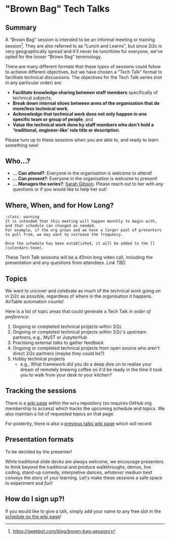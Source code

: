 # "Brown Bag" Tech Talks

## Summary

A "Brown Bag" session is intended to be an informal meeting or training session[^1].
They are also referred to as "Lunch and Learns", but since 2i2c is very geographically spread and it'll never be lunchtime for everyone, we've opted for the looser "Brown Bag" terminology.

There are many different formats that these types of sessions could follow to achieve different objectives, but we have chosen a "Tech Talk" format to facilitate technical discussions.
The objectives for the Tech Talk series (not in any particular order) are:

- **Facilitate knowledge sharing between staff members** specifically of technical subjects,
- **Break down internal siloes between arms of the organisation that do more/less technical work**,
- **Acknowledge that technical work does not only happen in one specific team or group of people**, and
- **Value the technical work done by staff members who don't hold a 'traditional, engineer-like' role title or description**.

Please turn up to these sessions when you are able to, and ready to learn something new!

## Who...?

- **... Can attend?**: Everyone in the organisation is welcome to attend!
- **... Can present?**: Everyone in the organisation is welcome to present!
- **... Manages the series?**: [Sarah Gibson](https://2i2c.org/author/sarah-gibson/).
  Please reach out to her with any questions or if you would like to help her out!

## Where, When, and for How Long?

```{admonition} Schedule not fully set
:class: warning
It is intended that this meeting will happen monthly to begin with, and that schedule can changed as needed.
For example, if the org grows and we have a larger pool of presenters to pull from, we may want to increase the frequency.

Once the schedule has been established, it will be added to the [](calendars:team).
```

These Tech Talk sessions will be a 45min long video call, including the presentation and any questions from attendees.
_Link TBD._

## Topics

We want to uncover and celebrate as much of the technical work going on in 2i2c as possible, regardless of where in the organisation it happens.
AirTable automation counts!

Here is a list of topic areas that could generate a Tech Talk _in order of preference_:

1. Ongoing or completed technical projects within 2i2c
1. Ongoing or completed technical projects within 2i2c's upstream partners, e.g., MyST or JupyterHub
1. Practising external talks to gather feedback
1. Ongoing or completed technical projects from open source who aren't direct 2i2c partners (maybe they could be?)
1. Hobby technical projects
   - e.g., What framework did you do a deep dive on to realise your dream of remotely brewing coffee so it'd be ready in the time it took you to walk from your desk to your kitchen?

## Tracking the sessions

There is a [wiki page](https://github.com/2i2c-org/meta/wiki/%22Brown-Bag%22-Tech-Talks) within the `meta` repository (so requires GitHub org membership to access) which tracks the upcoming schedule and topics.
We also maintain a list of requested topics on that page.

For posterity, there is also a [previous talks wiki page](https://github.com/2i2c-org/meta/wiki/Previous-%22Brown-Bag%22-Tech-Talks) which will record

## Presentation formats

To be decided by the presenter!

While traditional slide decks are always welcome, we encourage presenters to think beyond the traditional and produce walkthroughs, demos, live coding, stand-up comedy, interpretive dances, _whatever_ medium best conveys the story of your learning.
Let's make these sessions a safe space to experiment and _fun_!

## How do I sign up?!

If you would like to give a talk, simply add your name to any free slot in the [schedule on the wiki page](https://github.com/2i2c-org/meta/wiki/%22Brown-Bag%22-Tech-Talks#schedule)!

[^1]: https://geekbot.com/blog/brown-bag-session/
